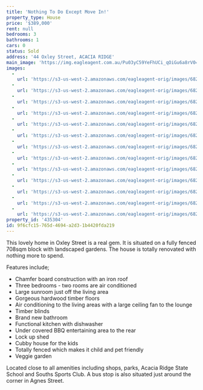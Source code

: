 ```yaml
---
title: 'Nothing To Do Except Move In!'
property_type: House
price: '$389,000'
rent: null
bedrooms: 3
bathrooms: 1
cars: 0
status: Sold
address: '44 Oxley Street, ACACIA RIDGE'
main_image: 'https://img.eagleagent.com.au/Pu03yC59YeFhUCi_qOiGu6a8rV0=/1280x854/smart/https://s3-us-west-2.amazonaws.com/eagleagent-orig/images/6822990/117515995-image-M.jpg'
images:
  -
    url: 'https://s3-us-west-2.amazonaws.com/eagleagent-orig/images/6823002/117515995-image-L.jpg'
  -
    url: 'https://s3-us-west-2.amazonaws.com/eagleagent-orig/images/6823001/117515995-image-K.jpg'
  -
    url: 'https://s3-us-west-2.amazonaws.com/eagleagent-orig/images/6823000/117515995-image-J.jpg'
  -
    url: 'https://s3-us-west-2.amazonaws.com/eagleagent-orig/images/6822999/117515995-image-I.jpg'
  -
    url: 'https://s3-us-west-2.amazonaws.com/eagleagent-orig/images/6822998/117515995-image-H.jpg'
  -
    url: 'https://s3-us-west-2.amazonaws.com/eagleagent-orig/images/6822997/117515995-image-G.jpg'
  -
    url: 'https://s3-us-west-2.amazonaws.com/eagleagent-orig/images/6822996/117515995-image-F.jpg'
  -
    url: 'https://s3-us-west-2.amazonaws.com/eagleagent-orig/images/6822995/117515995-image-E.jpg'
  -
    url: 'https://s3-us-west-2.amazonaws.com/eagleagent-orig/images/6822994/117515995-image-D.jpg'
  -
    url: 'https://s3-us-west-2.amazonaws.com/eagleagent-orig/images/6822993/117515995-image-C.jpg'
  -
    url: 'https://s3-us-west-2.amazonaws.com/eagleagent-orig/images/6822992/117515995-image-B.jpg'
  -
    url: 'https://s3-us-west-2.amazonaws.com/eagleagent-orig/images/6822991/117515995-image-A.jpg'
  -
    url: 'https://s3-us-west-2.amazonaws.com/eagleagent-orig/images/6822990/117515995-image-M.jpg'
property_id: '435304'
id: 9f6cfc15-765d-4694-a2d3-1b4420fda219
---
```

This lovely home in Oxley Street is a real gem. It is situated on a fully fenced 708sqm block with landscaped gardens. The house is totally renovated with nothing more to spend.

Features include;
*  Chamfer board construction with an iron roof
*  Three bedrooms - two rooms are air conditioned
*  Large sunroom just off the living area
*  Gorgeous hardwood timber floors
*  Air conditioning to the living areas with a large ceiling fan to the lounge
*  Timber blinds
*  Brand new bathroom
*  Functional kitchen with dishwasher
*  Under covered BBQ entertaining area to the rear
*  Lock up shed
*  Cubby house for the kids
*  Totally fenced which makes it child and pet friendly
*  Veggie garden

Located close to all amenities including shops, parks, Acacia Ridge State School and Souths Sports Club. A bus stop is also situated just around the corner in Agnes Street.